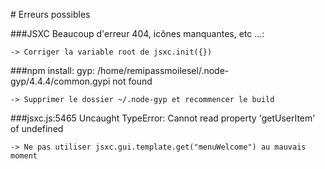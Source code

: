 # Erreurs possibles

###JSXC Beaucoup d'erreur 404, icônes manquantes, etc ...:

    -> Corriger la variable root de jsxc.init({})

###npm install: gyp: /home/remipassmoilesel/.node-gyp/4.4.4/common.gypi not found

    -> Supprimer le dossier ~/.node-gyp et recommencer le build

###jsxc.js:5465 Uncaught TypeError: Cannot read property 'getUserItem' of undefined

    -> Ne pas utiliser jsxc.gui.template.get("menuWelcome") au mauvais moment